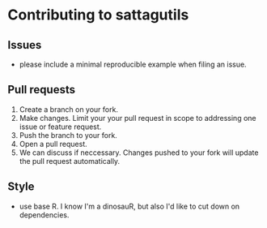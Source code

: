 # Contributing to sattagutils

## Issues

-  please include a minimal reproducible example when filing an issue.

## Pull requests
 
1. Create a branch on your fork.
2. Make changes. Limit your your pull request in scope to addressing one issue or feature request.
3. Push the branch to your fork.
4. Open a pull request.
5. We can discuss if neccessary. Changes pushed to your fork will update the pull request automatically.

## Style

- use base R. I know I'm a dinosauR, but also I'd like to cut down on dependencies.

